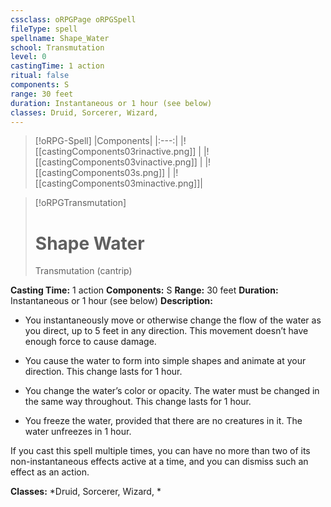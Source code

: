 ```yaml
---
cssclass: oRPGPage oRPGSpell
fileType: spell
spellname: Shape_Water
school: Transmutation
level: 0
castingTime: 1 action
ritual: false
components: S
range: 30 feet
duration: Instantaneous or 1 hour (see below)
classes: Druid, Sorcerer, Wizard,
---
```

> [!oRPG-Spell]
> |Components|
> |:---:|
> |![[castingComponents03rinactive.png]] |
> |![[castingComponents03vinactive.png]] |
> |![[castingComponents03s.png]] |
> |![[castingComponents03minactive.png]]|

> [!oRPGTransmutation]
>#  Shape Water
> Transmutation  (cantrip)

**Casting Time:** 1 action
**Components:** S
**Range:** 30 feet
**Duration:**  Instantaneous or 1 hour (see below)
**Description:**
* You instantaneously move or otherwise change the flow of the water as you direct, up to 5 feet in any direction. This movement doesn’t have enough force to cause damage.



 * You cause the water to form into simple shapes and animate at your direction. This change lasts for 1 hour.



 * You change the water’s color or opacity. The water must be changed in the same way throughout. This change lasts for 1 hour.



 * You freeze the water, provided that there are no creatures in it. The water unfreezes in 1 hour.



 If you cast this spell multiple times, you can have no more than two of its non-instantaneous effects active at a time, and you can dismiss such an effect as an action.



**Classes:**  *Druid, Sorcerer, Wizard, *


